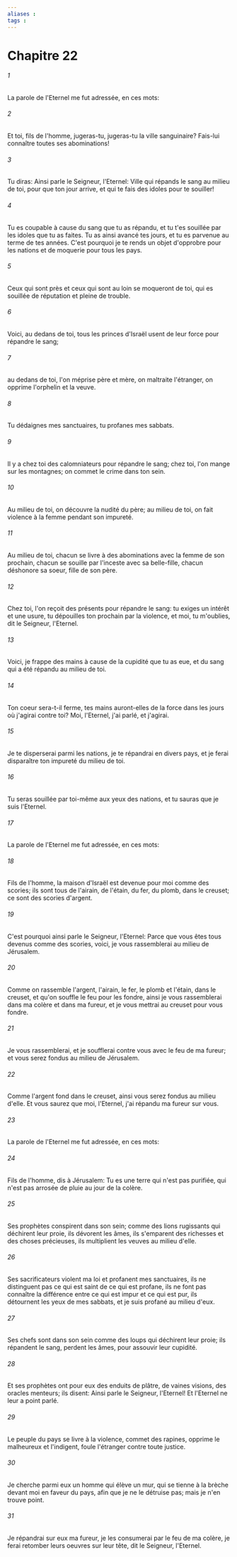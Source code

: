 ```yaml
---
aliases : 
tags : 
---
```


# Chapitre 22

###### 1
La parole de l'Eternel me fut adressée, en ces mots:
###### 2
Et toi, fils de l'homme, jugeras-tu, jugeras-tu la ville sanguinaire? Fais-lui connaître toutes ses abominations!
###### 3
Tu diras: Ainsi parle le Seigneur, l'Eternel: Ville qui répands le sang au milieu de toi, pour que ton jour arrive, et qui te fais des idoles pour te souiller!
###### 4
Tu es coupable à cause du sang que tu as répandu, et tu t'es souillée par les idoles que tu as faites. Tu as ainsi avancé tes jours, et tu es parvenue au terme de tes années. C'est pourquoi je te rends un objet d'opprobre pour les nations et de moquerie pour tous les pays.
###### 5
Ceux qui sont près et ceux qui sont au loin se moqueront de toi, qui es souillée de réputation et pleine de trouble.
###### 6
Voici, au dedans de toi, tous les princes d'Israël usent de leur force pour répandre le sang;
###### 7
au dedans de toi, l'on méprise père et mère, on maltraite l'étranger, on opprime l'orphelin et la veuve.
###### 8
Tu dédaignes mes sanctuaires, tu profanes mes sabbats.
###### 9
Il y a chez toi des calomniateurs pour répandre le sang; chez toi, l'on mange sur les montagnes; on commet le crime dans ton sein.
###### 10
Au milieu de toi, on découvre la nudité du père; au milieu de toi, on fait violence à la femme pendant son impureté.
###### 11
Au milieu de toi, chacun se livre à des abominations avec la femme de son prochain, chacun se souille par l'inceste avec sa belle-fille, chacun déshonore sa soeur, fille de son père.
###### 12
Chez toi, l'on reçoit des présents pour répandre le sang: tu exiges un intérêt et une usure, tu dépouilles ton prochain par la violence, et moi, tu m'oublies, dit le Seigneur, l'Eternel.
###### 13
Voici, je frappe des mains à cause de la cupidité que tu as eue, et du sang qui a été répandu au milieu de toi.
###### 14
Ton coeur sera-t-il ferme, tes mains auront-elles de la force dans les jours où j'agirai contre toi? Moi, l'Eternel, j'ai parlé, et j'agirai.
###### 15
Je te disperserai parmi les nations, je te répandrai en divers pays, et je ferai disparaître ton impureté du milieu de toi.
###### 16
Tu seras souillée par toi-même aux yeux des nations, et tu sauras que je suis l'Eternel.
###### 17
La parole de l'Eternel me fut adressée, en ces mots:
###### 18
Fils de l'homme, la maison d'Israël est devenue pour moi comme des scories; ils sont tous de l'airain, de l'étain, du fer, du plomb, dans le creuset; ce sont des scories d'argent.
###### 19
C'est pourquoi ainsi parle le Seigneur, l'Eternel: Parce que vous êtes tous devenus comme des scories, voici, je vous rassemblerai au milieu de Jérusalem.
###### 20
Comme on rassemble l'argent, l'airain, le fer, le plomb et l'étain, dans le creuset, et qu'on souffle le feu pour les fondre, ainsi je vous rassemblerai dans ma colère et dans ma fureur, et je vous mettrai au creuset pour vous fondre.
###### 21
Je vous rassemblerai, et je soufflerai contre vous avec le feu de ma fureur; et vous serez fondus au milieu de Jérusalem.
###### 22
Comme l'argent fond dans le creuset, ainsi vous serez fondus au milieu d'elle. Et vous saurez que moi, l'Eternel, j'ai répandu ma fureur sur vous.
###### 23
La parole de l'Eternel me fut adressée, en ces mots:
###### 24
Fils de l'homme, dis à Jérusalem: Tu es une terre qui n'est pas purifiée, qui n'est pas arrosée de pluie au jour de la colère.
###### 25
Ses prophètes conspirent dans son sein; comme des lions rugissants qui déchirent leur proie, ils dévorent les âmes, ils s'emparent des richesses et des choses précieuses, ils multiplient les veuves au milieu d'elle.
###### 26
Ses sacrificateurs violent ma loi et profanent mes sanctuaires, ils ne distinguent pas ce qui est saint de ce qui est profane, ils ne font pas connaître la différence entre ce qui est impur et ce qui est pur, ils détournent les yeux de mes sabbats, et je suis profané au milieu d'eux.
###### 27
Ses chefs sont dans son sein comme des loups qui déchirent leur proie; ils répandent le sang, perdent les âmes, pour assouvir leur cupidité.
###### 28
Et ses prophètes ont pour eux des enduits de plâtre, de vaines visions, des oracles menteurs; ils disent: Ainsi parle le Seigneur, l'Eternel! Et l'Eternel ne leur a point parlé.
###### 29
Le peuple du pays se livre à la violence, commet des rapines, opprime le malheureux et l'indigent, foule l'étranger contre toute justice.
###### 30
Je cherche parmi eux un homme qui élève un mur, qui se tienne à la brèche devant moi en faveur du pays, afin que je ne le détruise pas; mais je n'en trouve point.
###### 31
Je répandrai sur eux ma fureur, je les consumerai par le feu de ma colère, je ferai retomber leurs oeuvres sur leur tête, dit le Seigneur, l'Eternel.
